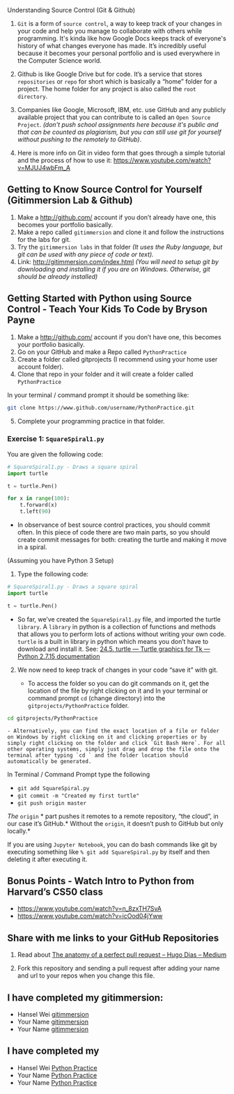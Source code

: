 Understanding Source Control (Git & Github)
1. `Git` is a form of `source control`, a way to keep track of your changes in your code and help you manage to collaborate with others while programming. It's kinda like how Google Docs keeps track of everyone's history of what changes everyone has made. It’s incredibly useful because it becomes your personal portfolio and is used everywhere in the Computer Science world.

2. Github is like Google Drive but for code. It’s a service that stores `repositories`  or `repo` for short which is basically a “home” folder for a project.  The home folder for any project is also called the `root directory`. 

3. Companies like Google, Microsoft, IBM, etc. use GitHub and any publicly available project that you can contribute to is called an `Open Source Project`. *(don't push school assignments here because it's public and that can be counted as plagiarism, but you can still use git for yourself without pushing to the remotely to GitHub)*. 

4. Here is more info on Git in video form that goes through a simple tutorial and the process of how to use it:
https://www.youtube.com/watch?v=MJUJ4wbFm_A

## Getting to Know Source Control for Yourself (Gitimmersion Lab & Github)
1. Make a http://github.com/ account if you don’t already have one, this becomes your portfolio basically. 
2. Make a repo called `gitimmersion` and clone it and follow the instructions for the labs for git.
3. Try the `gitimmersion labs`  in that folder *(It uses the Ruby language, but git can be used with any piece of code or text).*
4. Link: http://gitimmersion.com/index.html *(You will need to setup git by downloading and installing it if you are on Windows. Otherwise, git should be already installed)*

## Getting Started with Python using Source Control - Teach Your Kids To Code by Bryson Payne
1. Make a http://github.com/ account if you don’t have one, this becomes your portfolio basically. 
2. Go on your GitHub and make a Repo called `PythonPractice`
3. Create a folder called gitprojects (I recommend using your home user account folder).
4. Clone that repo in your folder and it will create a folder called `PythonPractice`

In your terminal / command prompt it should be something like:
```bash
git clone https://www.github.com/username/PythonPractice.git
```
5. Complete your programming practice in that folder. 

### Exercise 1:  `SquareSpiral1.py`  

You are given the following code:

```python
# SquareSpiral1.py - Draws a square spiral
import turtle

t = turtle.Pen() 

for x in range(100):
	t.forward(x)
	t.left(90)
```

- In observance of best source control practices, you should commit often. In this piece of code there are two main parts, so you should create commit messages for both: creating the turtle and making it move in a spiral. 

(Assuming you have Python 3 Setup) 
1. Type the following code:
```python
# SquareSpiral1.py - Draws a square spiral
import turtle

t = turtle.Pen() 
```

- So far, we’ve created the `SquareSpiral1.py` file,  and imported the turtle `library`.  A `library`  in python is a collection of functions and methods that allows you to perform lots of actions without writing your own code.  `turtle` is a built in library in python which means you don’t have to download and install it. See: [24.5. turtle — Turtle graphics for Tk — Python 2.7.15 documentation](https://docs.python.org/2/library/turtle.html)

2. We now need to keep track of changes in your code “save it” with git.

	- To access the folder so you can do git commands on it, get the location of the file by right clicking on it and In your terminal or command prompt `cd` (change directory) into the `gitprojects/PythonPractice` folder. 
	
```bash 
cd gitprojects/PythonPractice 
```

	- Alternatively, you can find the exact location of a file or folder on Windows by right clicking on it and clicking properties or by simply right clicking on the folder and click `Git Bash Here`. For all other operating systems, simply just drag and drop the file onto the terminal after typing `cd ` and the folder location should automatically be generated.

In Terminal / Command Prompt type the following
- `git add SquareSpiral.py`
- `git commit -m "Created my first turtle"`
- `git push origin master` 

*The* `origin` * part pushes it remotes to a remote repository, “the cloud”, in our case it’s GitHub.* Without the `origin`, it doesn’t push to GitHub but only locally.* 

If you are using `Jupyter Notebook`, you can do bash commands like git by executing something like `% git add SquareSpiral.py` by itself and then deleting it after executing it.

## Bonus Points - Watch Intro to Python from Harvard’s CS50 class
- https://www.youtube.com/watch?v=n_8zxTH7SvA
- https://www.youtube.com/watch?v=icOod04jYww

## Share with me links to your GitHub Repositories 

1. Read about [The anatomy of a perfect pull request – Hugo Dias – Medium](https://medium.com/@hugooodias/the-anatomy-of-a-perfect-pull-request-567382bb6067)

2. Fork this repository and sending a pull request after adding your name and url to your repos when you change this file.

## I have completed my gitimmersion:
- Hansel Wei [gitimmersion](https://github.com/darkmastermindz/gitimmersion)
- Your Name [gitimmersion](https://github.com/{yourusername}/gitimmersion)
- Your Name [gitimmersion](https://github.com/{yourusername}/gitimmersion)
## I have completed my 
- Hansel Wei [Python Practice](https://github.com/darkmastermindz/PythonPractice)
- Your Name [Python Practice](https://github.com/{yourusername}/PythonPractice)
- Your Name [Python Practice](https://github.com/{yourusername}/PythonPractice)
